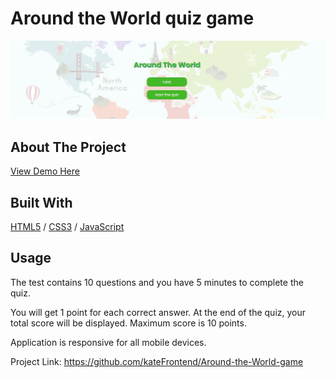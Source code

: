 <div>
  <h1>Around the World quiz game</h1> 
  <img src="image/cover-quiz.JPG" alt="Quiz game" width="auto">
</div>

<!-- ABOUT THE PROJECT -->
## About The Project
<p></p>
<p></p>

  <p>
    <a href="https://around-the-world-app.glitch.me">View Demo Here</a>
  </p>

## Built With

[HTML5](https://www.w3schools.com/html/) / [CSS3](https://www.w3schools.com/css/) / [JavaScript](https://www.w3schools.com/js/)
 
<!-- USAGE EXAMPLES -->
## Usage

<p>The test contains 10 questions and you have 5 minutes to complete the quiz.</p>
<p></p>
<p>You will get 1 point for each correct answer. At the end of the quiz, your total score will be displayed. Maximum score is 10 points.</p>
<p>Application is responsive for all mobile devices.</p>


Project Link: https://github.com/kateFrontend/Around-the-World-game
